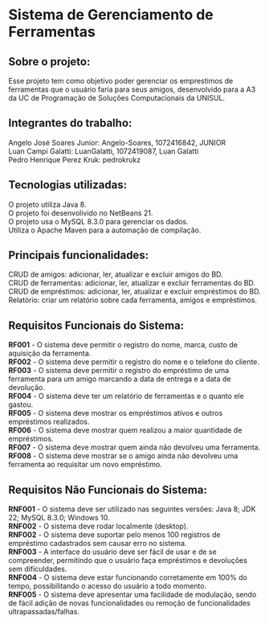 # Sistema de Gerenciamento de Ferramentas
## Sobre o projeto:
Esse projeto tem como objetivo poder gerenciar os emprestimos de ferramentas que o usuário faria para seus amigos, desenvolvido para a A3 da UC de Programação de Soluções Computacionais da UNISUL.

## Integrantes do trabalho:
Angelo José Soares Junior: Angelo-Soares, 1072416842, JUNIOR \
Luan Campi Galatti: LuanGalatti, 1072419087, Luan Galatti \
Pedro Henrique Perez Kruk: pedrokrukz

## Tecnologias utilizadas:
O projeto utiliza Java 8. \
O projeto foi desenvolivido no NetBeans 21. \
O projeto usa o MySQL 8.3.0 para gerenciar os dados. \
Utiliza o Apache Maven para a automação de compilação.

## Principais funcionalidades:
CRUD de amigos: adicionar, ler, atualizar e excluir amigos do BD. \
CRUD de ferramentas: adicionar, ler, atualizar e excluir ferramentas do BD. \
CRUD de empréstimos: adicionar, ler, atualizar e excluir empréstimos do BD. \
Relatório: criar um relatório sobre cada ferramenta, amigos e empréstimos. 

## Requisitos Funcionais do Sistema:

**RF001** - O sistema deve permitir o registro do nome, marca, custo de aquisição da ferramenta. \
**RF002** - O sistema deve permitir o registro do nome e o telefone do cliente.  \
**RF003** - O sistema deve permitir o registro do empréstimo de uma ferramenta  para um amigo marcando a data de entrega e a data de devolução. \
**RF004** - O sistema deve ter um relatório de ferramentas e o quanto ele gastou. \
**RF005** - O sistema deve mostrar os empréstimos ativos e outros empréstimos realizados. \
**RF006** - O sistema deve mostrar quem realizou a maior quantidade de empréstimos. \
**RF007** - O sistema deve mostrar quem ainda não devolveu uma ferramenta. \
**RF008** - O sistema deve mostrar se o amigo ainda não devolveu uma ferramenta ao requisitar um novo empréstimo.

## Requisitos Não Funcionais do Sistema:

**RNF001** - O sistema deve ser utilizado nas seguintes versões: Java 8; JDK 22; MySQL 8.3.0; Windows 10. \
**RNF002** - O sistema deve rodar localmente (desktop). \
**RNF002** - O sistema deve suportar pelo menos 100 registros de empréstimo cadastrados sem causar erro no sistema. \
**RNF003** - A interface do usuário deve ser fácil de usar e de se compreender, permitindo que o usuário faça empréstimos e devoluções sem dificuldades. \
**RNF004** - O sistema deve estar funcionando corretamente em 100% do tempo, possibilitando o acesso do usuário a todo momento. \
**RNF005** - O sistema deve apresentar uma facilidade de modulação, sendo de fácil adição de novas funcionalidades ou remoção de funcionalidades ultrapassadas/falhas.

